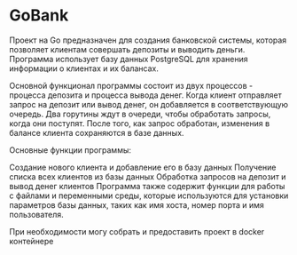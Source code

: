 # GoBank
Проект на Go предназначен для создания банковской системы, которая позволяет клиентам совершать депозиты и выводить деньги. Программа использует базу данных PostgreSQL для хранения информации о клиентах и их балансах.

Основной функционал программы состоит из двух процессов - процесса депозита и процесса вывода денег. Когда клиент отправляет запрос на депозит или вывод денег, он добавляется в соответствующую очередь. Два горутины ждут в очереди, чтобы обработать запросы, когда они поступят. После того, как запрос обработан, изменения в балансе клиента сохраняются в базе данных.

Основные функции программы:

Создание нового клиента и добавление его в базу данных
Получение списка всех клиентов из базы данных
Обработка запросов на депозит и вывод денег клиентов
Программа также содержит функции для работы с файлами и переменными среды, которые используются для установки параметров базы данных, таких как имя хоста, номер порта и имя пользователя.

При необходимости могу собрать и предоставить проект в docker контейнере

